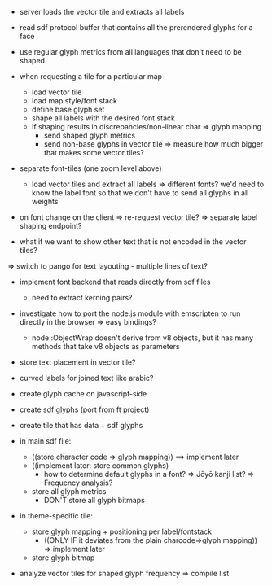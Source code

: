 
- server loads the vector tile and extracts all labels
- read sdf protocol buffer that contains all the prerendered glyphs for a face
- use regular glyph metrics from all languages that don't need to be shaped

- when requesting a tile for a particular map
    - load vector tile
    - load map style/font stack
    - define base glyph set
    - shape all labels with the desired font stack
    - if shaping results in discrepancies/non-linear char => glyph mapping
        - send shaped glyph metrics
        - send non-base glyphs in vector tile
          => measure how much bigger that makes some vector tiles?

- separate font-tiles (one zoom level above)
    - load vector tiles and extract all labels
     => different fonts? we'd need to know the label font so that we don't have
        to send all glyphs in all weights

- on font change on the client
    => re-request vector tile?
    => separate label shaping endpoint?

- what if we want to show other text that is not encoded in the vector tiles?



=> switch to pango for text layouting
    - multiple lines of text?


- implement font backend that reads directly from sdf files
    - need to extract kerning pairs?

- investigate how to port the node.js module with emscripten to run directly
  in the browser => easy bindings?
  - node::ObjectWrap doesn't derive from v8 objects, but it has many methods
    that take v8 objects as parameters

- store text placement in vector tile?




- curved labels for joined text like arabic?



- create glyph cache on javascript-side
- create sdf glyphs (port from ft project)
- create tile that has data + sdf glyphs


- in main sdf file:
  - ((store character code => glyph mapping)) ==> implement later
  - ((implement later: store common glyphs)
    - how to determine default glyphs in a font?
      => Jōyō kanji list?
      => Frequency analysis?
  - store all glyph metrics
    - DON'T store all glyph bitmaps

- in theme-specific tile:
  - store glyph mapping + positioning per label/fontstack
    - ((ONLY IF it deviates from the plain charcode=>glyph mapping)) => implement later
  - store glyph bitmap




- analyze vector tiles for shaped glyph frequency
  => compile list






